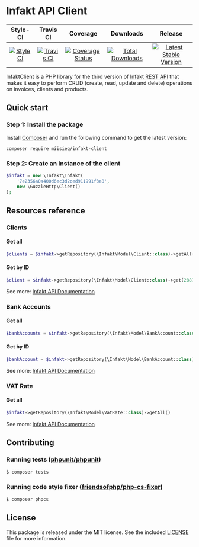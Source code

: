 # Infakt API Client

|        Style-CI         |        Travis CI         |         Coverage        |        Downloads        |         Release         |
|:-----------------------:|:-----------------------:|:-----------------------:|:-----------------------:|:-----------------------:|
| [![StyleCI](https://styleci.io/repos/114299937/shield?branch=master)](https://styleci.io/repos/114299937) | [![Travis CI](https://travis-ci.org/miisieq/InfaktClient.svg?branch=master)](https://travis-ci.org/miisieq/InfaktClient) | [![Coverage Status](https://coveralls.io/repos/github/miisieq/InfaktClient/badge.svg?branch=master)](https://coveralls.io/github/miisieq/InfaktClient?branch=master) | [![Total Downloads](https://poser.pugx.org/miisieq/infakt-client/downloads?format=flat-square)](https://packagist.org/packages/miisieq/infakt-client) | [![Latest Stable Version](https://poser.pugx.org/miisieq/infakt-client/v/stable?format=flat-square)](https://packagist.org/packages/miisieq/infakt-client) |

InfaktClient is a PHP library for the third version of [Infakt REST API](https://www.infakt.pl/developers/) that makes it easy to perform CRUD (create, read, update and delete) operations on invoices, clients and products.

## Quick start

### Step 1: Install the package

Install [Composer](https://getcomposer.org/download/) and run the following command to get the latest version:

```
composer require miisieq/infakt-client
```

### Step 2: Create an instance of the client

```php
$infakt = new \Infakt\Infakt(
    '7e2356a0a400d6ec3d2ced911991f3e8',
    new \GuzzleHttp\Client()
);
```

## Resources reference

### Clients
#### Get all
```php
$clients = $infakt->getRepository(\Infakt\Model\Client::class)->getAll();
```
#### Get by ID
```php
$client = $infakt->getRepository(\Infakt\Model\Client::class)->get(2887744);
```
See more: [Infakt API Documentation](https://www.infakt.pl/developers/clients.html#def)

### Bank Accounts
#### Get all
```php
$bankAccounts = $infakt->getRepository(\Infakt\Model\BankAccount::class)->getAll();
```
#### Get by ID
```php
$bankAccount = $infakt->getRepository(\Infakt\Model\BankAccount::class)->get(4786512);
```
See more: [Infakt API Documentation](https://www.infakt.pl/developers/bank_accounts.html#def)

### VAT Rate
#### Get all

```php
$infakt->getRepository(\Infakt\Model\VatRate::class)->getAll()
```

See more: [Infakt API Documentation](https://www.infakt.pl/developers/vat_rates.html)

## Contributing
### Running tests ([phpunit/phpunit](https://github.com/sebastianbergmann/phpunit))

```bash
$ composer tests
```

### Running code style fixer ([friendsofphp/php-cs-fixer](https://github.com/FriendsOfPHP/PHP-CS-Fixer))
```bash
$ composer phpcs
```

## License
This package is released under the MIT license. See the included
[LICENSE](LICENSE) file for more information.
